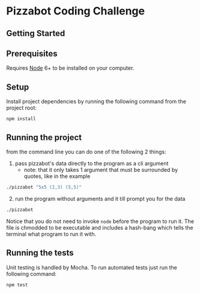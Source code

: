 # Pizzabot Coding Challenge

## Getting Started

## Prerequisites

Requires [Node](https://nodejs.org/) 6+ to be installed on your computer.

## Setup

Install project dependencies by running the following command from the project root:

```
npm install
```


## Running the project

from the command line you can do one of the following 2 things:

1. pass pizzabot's data directly to the program as a cli argument
    - note: that it only takes 1 argument that must be surrounded by quotes, like in the example
```bash
./pizzabot "5x5 (2,3) (5,5)"
```

2. run the program without arguments and it till prompt you for the data
```bash
./pizzabot
```

Notice that you do not need to invoke `node` before the program to run it. The file is chmodded to be executable and includes a hash-bang which tells the terminal what program to run it with.


## Running the tests

Unit testing is handled by Mocha. To run automated tests just run the following command:

```
npm test
```
